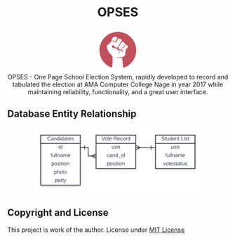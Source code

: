 <h1 align="center">OPSES</h1>
<p align="center">
    <img src="logo.png" height="100px">
    <br/>
    OPSES - One Page School Election System, rapidly developed to record and tabulated the election at AMA Computer College Nage in year 2017 while maintaining reliability, functionality, and a great user interface.
</p>

## Database Entity Relationship
<p align="center">
    <img src="doc/img/erd.png" height="150px">
    <br/>
</p>

## Copyright and License
This project is work of the author. License under [MIT License](LICENSE.md)